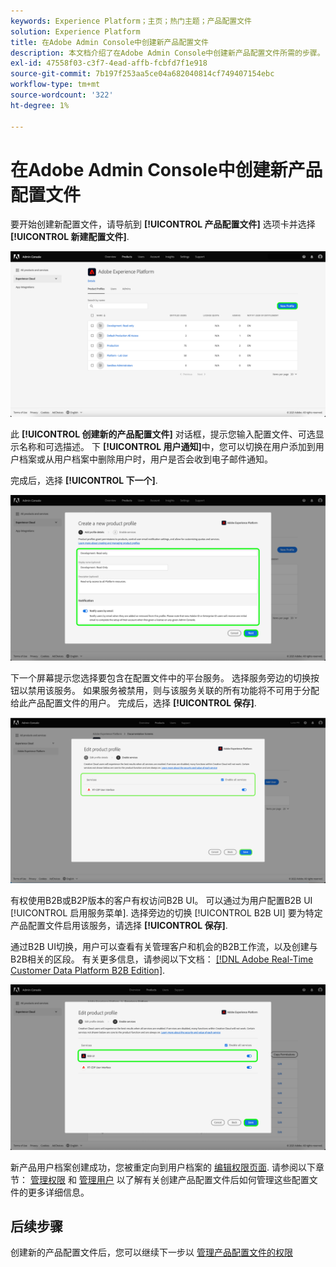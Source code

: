 ```yaml
---
keywords: Experience Platform；主页；热门主题；产品配置文件
solution: Experience Platform
title: 在Adobe Admin Console中创建新产品配置文件
description: 本文档介绍了在Adobe Admin Console中创建新产品配置文件所需的步骤。 要开始创建新配置文件，请导航到产品配置文件选项卡，然后单击新建配置文件。
exl-id: 47558f03-c3f7-4ead-affb-fcbfd7f1e918
source-git-commit: 7b197f253aa5ce04a682040814cf749407154ebc
workflow-type: tm+mt
source-wordcount: '322'
ht-degree: 1%

---
```


# 在Adobe Admin Console中创建新产品配置文件

要开始创建新配置文件，请导航到 **[!UICONTROL 产品配置文件]** 选项卡并选择 **[!UICONTROL 新建配置文件]**.

![new-profile](../images/new-profile.png)

此 **[!UICONTROL 创建新的产品配置文件]** 对话框，提示您输入配置文件、可选显示名称和可选描述。 下 **[!UICONTROL 用户通知]**&#x200B;中，您可以切换在用户添加到用户档案或从用户档案中删除用户时，用户是否会收到电子邮件通知。

完成后，选择 **[!UICONTROL 下一个]**.

![create-new-product-profile](../images/create-new-product-profile.png)

下一个屏幕提示您选择要包含在配置文件中的平台服务。 选择服务旁边的切换按钮以禁用该服务。 如果服务被禁用，则与该服务关联的所有功能将不可用于分配给此产品配置文件的用户。 完成后，选择 **[!UICONTROL 保存]**.

![启用 — 服务](../images/enable-services.png)

有权使用B2B或B2P版本的客户有权访问B2B UI。 可以通过为用户配置B2B UI [!UICONTROL 启用服务菜单]. 选择旁边的切换 [!UICONTROL B2B UI] 要为特定产品配置文件启用该服务，请选择 **[!UICONTROL 保存]**.

通过B2B UI切换，用户可以查看有关管理客户和机会的B2B工作流，以及创建与B2B相关的区段。 有关更多信息，请参阅以下文档： [[!DNL Adobe Real-Time Customer Data Platform B2B Edition]](../../rtcdp/b2b-overview.md).

![enable-b2b](../images/enable-b2b.png)

新产品用户档案创建成功，您被重定向到用户档案的 [编辑权限页面](#edit-permissions). 请参阅以下章节： [管理权限](#manage-permissions-for-a-product-profile) 和 [管理用户](#manage-users-for-a-product-profile) 以了解有关创建产品配置文件后如何管理这些配置文件的更多详细信息。

## 后续步骤

创建新的产品配置文件后，您可以继续下一步以 [管理产品配置文件的权限](permissions.md)
